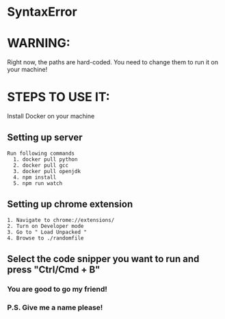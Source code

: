 # SyntaxError

# WARNING:

Right now, the paths are hard-coded. You need to change them to run it on your machine!

# STEPS TO USE IT:

Install Docker on your machine

## Setting up server

    Run following commands
      1. docker pull python
      2. docker pull gcc
      3. docker pull openjdk
      4. npm install
      5. npm run watch

## Setting up chrome extension

    1. Navigate to chrome://extensions/
    2. Turn on Developer mode
    3. Go to " Load Unpacked "
    4. Browse to ./randomfile

## Select the code snipper you want to run and press "Ctrl/Cmd + B"

### You are good to go my friend!

### P.S. Give me a name please!
